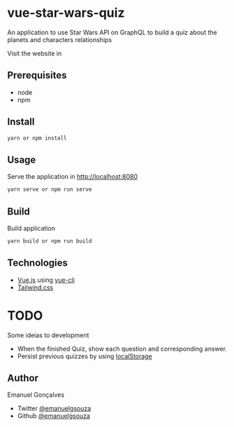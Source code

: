 # vue-star-wars-quiz

An application to use Star Wars API on GraphQL to build a quiz about the planets and characters relationships

Visit the website in <Comming soon>

## Prerequisites

* node
* npm

## Install

```sh
yarn or npm install
```

## Usage

Serve the application in [http://localhost:8080](http://localhost:8080)

```sh
yarn serve or npm run serve
```

## Build

Build application

```sh
yarn build or npm run build
```

## Technologies

* [Vue.js](https://vuejs.org) using [vue-cli](https://cli.vuejs.org)
* [Tailwind.css](https://tailwindcss.com/)

# TODO

Some ideias to development

* When the finished Quiz, show each question and corresponding answer.
* Persist previous quizzes by using [localStorage](https://developer.mozilla.org/pt-BR/docs/Web/API/Window/Window.localStorage)

## Author

Emanuel Gonçalves
* Twitter [@emanuelgsouza](https://twitter.com/emanuelgsouza)
* Github [@emanuelgsouza](https://github.com/emanuelgsouza)
